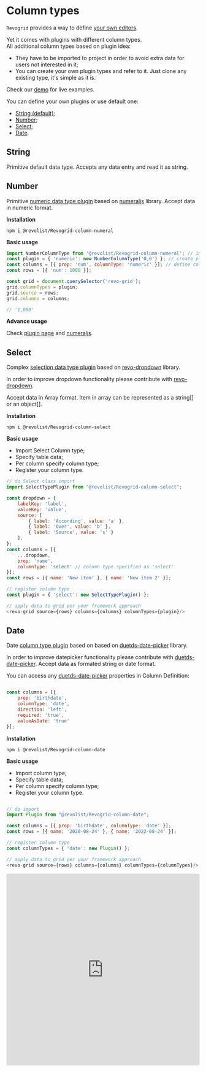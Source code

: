 # Column types

`Revogrid` provides a way to define [your own editors](./cell.editor.html).

Yet it comes with plugins with different column types.
<br>All additional column types based on plugin idea:
- They have to be imported to project in order to avoid extra data for users not interested in it;
- You can create your own plugin types and refer to it. Just clone any existing type, it's simple as it is.

Check our [demo](/demo/) for live examples. 

You can define your own plugins or use default one:
- [String (default)](#string);
- [Number](#number);
- [Select](#select);
- [Date](#date).


## String

Primitive default data type. 
Accepts any data entry and read it as string.


## Number

Primitive [numeric data type plugin](https://github.com/revolist/Revogrid-column-numeral) based on [numeraljs](http://numeraljs.com) library.
Accept data in numeric format.

<b>Installation</b>

`npm i @revolist/Revogrid-column-numeral`

<b>Basic usage</b>

```js
import NumberColumnType from '@revolist/Revogrid-column-numeral'; // import library
const plugin = { 'numeric': new NumberColumnType('0,0') }; // create plugin entity
const columns = [{ prop: 'num', columnType: 'numeric' }]; // define column type
const rows = [{ 'num': 1000 }];

const grid = document.querySelector('revo-grid');
grid.columnTypes = plugin;
grid.source = rows;
grid.columns = columns;

// '1,000'
```

<b>Advance usage</b>

Check [plugin page](https://github.com/revolist/Revogrid-column-numeral) and [numeraljs](http://numeraljs.com).


## Select

Complex [selection data type plugin](https://github.com/revolist/Revogrid-column-select) based on [revo-dropdown](https://github.com/revolist/revodropdown) library.

In order to improve dropdown functionality please contribute with [revo-dropdown](https://github.com/revolist/revodropdown).

Accept data in Array format. Item in array can be represented as a string[] or an object[].

<b>Installation</b>

`npm i @revolist/Revogrid-column-select`

<b>Basic usage</b>

- Import Select Column type;
- Specify table data;
- Per column specify column type;
- Register your column type.


```js
// do Select class import
import SelectTypePlugin from "@revolist/Revogrid-column-select";

const dropdown = {
    labelKey: 'label',
    valueKey: 'value',
    source: [
        { label: 'According', value: 'a' },
        { label: 'Over', value: 'b' },
        { label: 'Source', value: 's' }
    ],
};
const columns = [{
    ...dropdown,
    prop: 'name',
    columnType: 'select' // column type specified as 'select'
}];
const rows = [{ name: 'New item' }, { name: 'New item 2' }];

// register column type
const plugin = { 'select': new SelectTypePlugin() };

// apply data to grid per your framework approach
<revo-grid source={rows} columns={columns} columnTypes={plugin}/>
```



## Date

Date [column type plugin](https://github.com/revolist/Revogrid-column-date) based on based on [duetds-date-picker](https://github.com/duetds/date-picker) library.

In order to improve datepicker functionality please contribute with [duetds-date-picker](https://github.com/duetds/date-picker).
Accept data as formated string or date format.

You can access any [duetds-date-picker](https://github.com/duetds/date-picker) properties in Column Definition:

```js

const columns = [{
    prop: 'birthdate',
    columnType: 'date',
    direction: 'left',
    required: 'true',
    valueAsDate: 'true'
}];

```
<b>Installation</b>

`npm i @revolist/Revogrid-column-date`

<b>Basic usage</b>

- Import column type;
- Specify table data;
- Per column specify column type;
- Register your column type.

```js

// do import
import Plugin from "@revolist/Revogrid-column-date";

const columns = [{ prop: 'birthdate', columnType: 'date' }];
const rows = [{ name: '2020-08-24' }, { name: '2022-08-24' }];

// register column type
const columnTypes = { 'date': new Plugin() };

// apply data to grid per your framework approach
<revo-grid source={rows} columns={columns} columnTypes={columnTypes}/>
```
<ClientOnly>
  <div class="tile">
   <iframe src="https://codesandbox.io/embed/vue-grid-date-plugin-6wudi?fontsize=14&hidenavigation=1&module=%2Fsrc%2FApp.vue&theme=dark&view=preview"
     style="width:100%; height:500px; border:0; border-radius: 4px; overflow:hidden;"
     title="Vue-grid-date-plugin"
     allow="accelerometer; ambient-light-sensor; camera; encrypted-media; geolocation; gyroscope; hid; microphone; midi; payment; usb; vr; xr-spatial-tracking"
     sandbox="allow-forms allow-modals allow-popups allow-presentation allow-same-origin allow-scripts"
   ></iframe>
  </div>
</ClientOnly>
